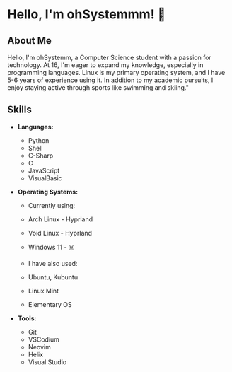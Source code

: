 # Hello, I'm ohSystemmm! 👋

## About Me
Hello, 
I'm ohSystemm, a Computer Science student with a passion for technology. At 16, I'm eager to expand my knowledge, especially in programming languages. Linux is my primary operating system, and I have 5-6 years of experience using it. In addition to my academic pursuits, I enjoy staying active through sports like swimming and skiing."

## Skills
- **Languages:**
  - Python
  - Shell
  - C-Sharp
  - C
  - JavaScript
  - VisualBasic

- **Operating Systems:**
  - Currently using:
  - Arch Linux - Hyprland
  - Void Linux - Hyprland
  - Windows 11 - ☠️

  - I have also used:
  - Ubuntu, Kubuntu
  - Linux Mint
  - Elementary OS
  
- **Tools:**
  - Git
  - VSCodium
  - Neovim
  - Helix
  - Visual Studio


